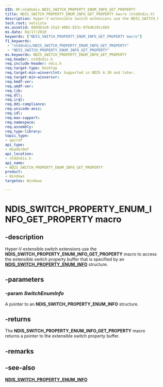 ```yaml
---
UID: NF:ntddndis.NDIS_SWITCH_PROPERTY_ENUM_INFO_GET_PROPERTY
title: NDIS_SWITCH_PROPERTY_ENUM_INFO_GET_PROPERTY macro (ntddndis.h)
description: Hyper-V extensible switch extensions use the NDIS_SWITCH_PROPERTY_ENUM_INFO_GET_PROPERTY macro to access the extensible switch property buffer that is specified by an NDIS_SWITCH_PROPERTY_ENUM_INFO structure.
tech.root: netvista
ms.assetid: 660db1e9-15a3-4002-833c-07bdb191c6b9
ms.date: 04/17/2018
keywords: ["NDIS_SWITCH_PROPERTY_ENUM_INFO_GET_PROPERTY macro"]
f1_keywords:
 - "ntddndis/NDIS_SWITCH_PROPERTY_ENUM_INFO_GET_PROPERTY"
 - "NDIS_SWITCH_PROPERTY_ENUM_INFO_GET_PROPERTY"
ms.keywords: NDIS_SWITCH_PROPERTY_ENUM_INFO_GET_PROPERTY
req.header: ntddndis.h
req.include-header: ndis.h
req.target-type: Desktop
req.target-min-winverclnt: Supported in NDIS 6.30 and later.
req.target-min-winversvr:
req.kmdf-ver:
req.umdf-ver:
req.lib:
req.dll:
req.irql: 
req.ddi-compliance:
req.unicode-ansi:
req.idl:
req.max-support:
req.namespace:
req.assembly:
req.type-library: 
topic_type: 
- apiref
api_type: 
- HeaderDef
api_location: 
- ntddndis.h
api_name: 
- NDIS_SWITCH_PROPERTY_ENUM_INFO_GET_PROPERTY
product:
- Windows
targetos: Windows

---
```


# NDIS_SWITCH_PROPERTY_ENUM_INFO_GET_PROPERTY macro


## -description

Hyper-V extensible switch extensions use the **NDIS_SWITCH_PROPERTY_ENUM_INFO_GET_PROPERTY** macro to access the extensible switch property buffer that is specified by an [**NDIS_SWITCH_PROPERTY_ENUM_INFO**](ns-ntddndis-_ndis_switch_property_enum_info.md) structure.

## -parameters

### -param _SwitchEnumInfo_

A pointer to an **NDIS_SWITCH_PROPERTY_ENUM_INFO** structure.

## -returns

The **NDIS_SWITCH_PROPERTY_ENUM_INFO_GET_PROPERTY** macro returns a pointer to the extensible switch property buffer.

## -remarks

## -see-also

[**NDIS_SWITCH_PROPERTY_ENUM_INFO**](ns-ntddndis-_ndis_switch_property_enum_info.md)
